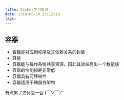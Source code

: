 ```yaml
---
title: Docker学习笔记
date: 2018-06-10 23:12:19
tags:
---
```


容器
---

* 容器是对应用程序及其依赖关系的封装
* 轻量
* 容器能与操作系统共享资源，因此其效率高出一个数量级
* 容器的性能损耗非常低
* 容器具有可移植性
* 容器适用于微服务架构


有点累了先休息一会 (￣▽￣)"
